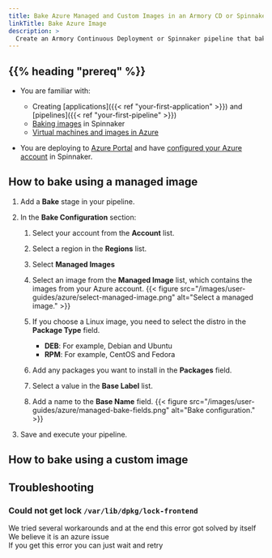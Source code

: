 ```yaml
---
title: Bake Azure Managed and Custom Images in an Armory CD or Spinnaker Pipeline
linkTitle: Bake Azure Image
description: >
  Create an Armory Continuous Deployment or Spinnaker pipeline that bakes an Azure image.
---
```


## {{% heading "prereq" %}}

* You are familiar with:

  * Creating [applications]({{< ref "your-first-application" >}}) and [pipelines]({{< ref "your-first-pipeline" >}})
  * [Baking images](https://spinnaker.io/docs/setup/other_config/bakery/) in Spinnaker
  * [Virtual machines and images in Azure](https://learn.microsoft.com/en-us/azure/virtual-machines/)

* You are deploying to [Azure Portal](https://learn.microsoft.com/en-us/azure/azure-portal/) and have [configured your Azure account](https://spinnaker.io/docs/setup/install/providers/azure/) in Spinnaker.

## How to bake using a managed image

1. Add a **Bake** stage in your pipeline.
1. In the **Bake Configuration** section:

   1. Select your account from the **Account** list.
   1. Select a region in the **Regions** list.
   1. Select **Managed Images**
   1. Select an image from the **Managed Image** list, which contains the images from your Azure account.
      {{< figure src="/images/user-guides/azure/select-managed-image.png" alt="Select a managed image." >}}

   1. If you choose a Linux image, you need to select the distro in the **Package Type** field. 

      * **DEB**: For example, Debian and Ubuntu
      * **RPM**: For example, CentOS and Fedora

   1. Add any packages you want to install in the **Packages** field.
   1. Select a value in the **Base Label** list.
   1. Add a name to the **Base Name** field.
      {{< figure src="/images/user-guides/azure/managed-bake-fields.png" alt="Bake configuration." >}}

1. Save and execute your pipeline.

## How to bake using a custom image


## Troubleshooting

### Could not get lock `/var/lib/dpkg/lock-frontend`  

We tried several workarounds and at the end this error got solved by itself  
We believe it is an azure issue  
If you get this error you can just wait and retry
